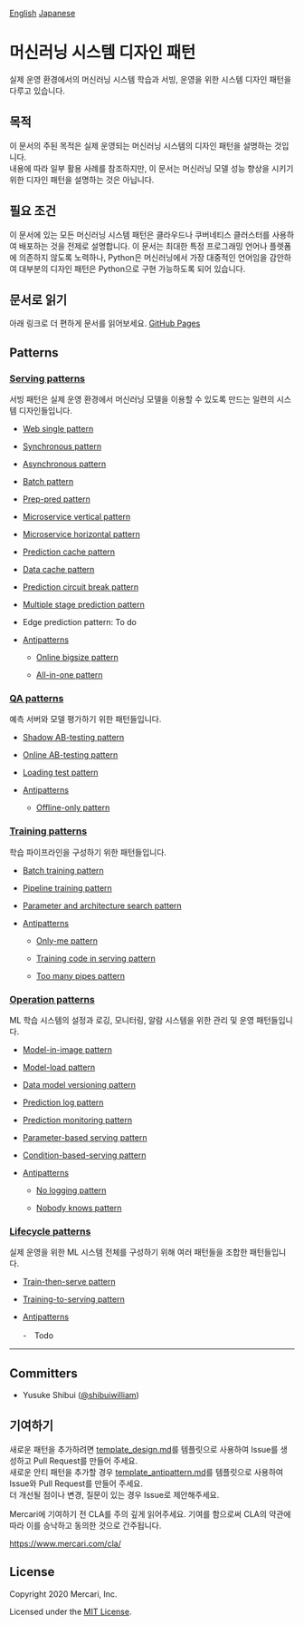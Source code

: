 [English](./README.md) [Japanese](./README_ja.md) 
# 머신러닝 시스템 디자인 패턴 
실제 운영 환경에서의 머신러닝 시스템 학습과 서빙, 운영을 위한 시스템 디자인 패턴을 다루고 있습니다. 

## 목적
이 문서의 주된 목적은 실제 운영되는 머신러닝 시스템의 디자인 패턴을 설명하는 것입니다. 
<br>
내용에 따라 일부 활용 사례를 참조하지만, 이 문서는 머신러닝 모델 성능 향상을 시키기 위한 디자인 패턴을 설명하는 것은 아닙니다. 
<br>

## 필요 조건
이 문서에 있는 모든 머신러닝 시스템 패턴은 클라우드나 쿠버네티스 클러스터를 사용하여 배포하는 것을 전제로 설명합니다. 이 문서는 최대한 특정 프로그래밍 언어나 플렛폼에 의존하지 않도록 노력하나, Python은 머신러닝에서 가장 대중적인 언어임을 감안하여 대부분의 디자인 패턴은 Python으로 구현 가능하도록 되어 있습니다. 
<br>

## 문서로 읽기 
아래 링크로 더 편하게 문서를 읽어보세요. 
[GitHub Pages](https://mercari.github.io/ml-system-design-pattern/README_ko.html)

## Patterns
### [Serving patterns](./Serving-patterns/README_ko.md)
서빙 패턴은 실제 운영 환경에서 머신러닝 모델을 이용할 수 있도록 만드는 일련의 시스템 디자인들입니다. 
 
- [Web single pattern](./Serving-patterns/Web-single-pattern/design_ko.md)


- [Synchronous pattern](./Serving-patterns/Synchronous-pattern/design_ko.md)


- [Asynchronous pattern](./Serving-patterns/Asynchronous-pattern/design_ko.md)


- [Batch pattern](./Serving-patterns/Batch-pattern/design_ko.md)


- [Prep-pred pattern](./Serving-patterns/Prep-pred-pattern/design_ko.md)


- [Microservice vertical pattern](./Serving-patterns/Microservice-vertical-pattern/design_ko.md)


- [Microservice horizontal pattern](./Serving-patterns/Microservice-horizontal-pattern/design_ko.md)


- [Prediction cache pattern](./Serving-patterns/Prediction-cache-pattern/design_ko.md)


- [Data cache pattern](./Serving-patterns/Data-cache-pattern/design_ko.md)


- [Prediction circuit break pattern](./Serving-patterns/Prediction-circuit-break-pattern/design_ko.md)


- [Multiple stage prediction pattern](./Serving-patterns/Multiple-stage-prediction-pattern/design_ko.md)
 

- Edge prediction pattern: To do

- [Antipatterns](./Serving-patterns/Anti-patterns/README_ko.md)

  - [Online bigsize pattern](./Serving-patterns/Anti-patterns/Online-bigsize-pattern/design_ko.md)

  - [All-in-one pattern](./Serving-patterns/Anti-patterns/All-in-one-pattern/design_ko.md)

### [QA patterns](./QA-patterns/README_ko.md)
예측 서버와 모델 평가하기 위한 패턴들입니다. 

- [Shadow AB-testing pattern](./QA-patterns/Shadow-ab-test-pattern/design_ko.md)


- [Online AB-testing pattern](./QA-patterns/Online-ab-test-pattern/design_ko.md)


- [Loading test pattern](./QA-patterns/Loading-test-pattern/design_ko.md)

- [Antipatterns](./QA-patterns/Anti-patterns/README_ko.md)

  - [Offline-only pattern](./QA-patterns/Anti-patterns/Offline-only-pattern/design_ko.md)

### [Training patterns](./Training-patterns/README_ko.md)
학습 파이프라인을 구성하기 위한 패턴들입니다. 


- [Batch training pattern](./Training-patterns/Batch-training-pattern/design_ko.md)


- [Pipeline training pattern](./Training-patterns/Pipeline-training-pattern/design_ko.md)


- [Parameter and architecture search pattern](./Training-patterns/Parameter-and-architecture-search-pattern/design_ko.md)


- [Antipatterns](./Training-patterns/Anti-patterns/README_ko.md)

  - [Only-me pattern](./Training-patterns/Anti-patterns/Only-me-pattern/design_ko.md)

  - [Training code in serving pattern](./Training-patterns/Anti-patterns/Training-code-in-serving-pattern/design_ko.md)

  - [Too many pipes pattern](./Training-patterns/Anti-patterns/Too-many-pipes-pattern/design_ko.md)

### [Operation patterns](./Operation-patterns/README_ko.md)
ML 학습 시스템의 설정과 로깅, 모니터링, 알람 시스템을 위한 관리 및 운영 패턴들입니다.


- [Model-in-image pattern](./Operation-patterns/Model-in-image-pattern/design_ko.md)


- [Model-load pattern](./Operation-patterns/Model-load-pattern/design_ko.md)


- [Data model versioning pattern](./Operation-patterns/Data-model-versioning-pattern/design_ko.md)


- [Prediction log pattern](./Operation-patterns/Prediction-log-pattern/design_ko.md)


- [Prediction monitoring pattern](./Operation-patterns/Prediction-monitoring-pattern/design_ko.md)


- [Parameter-based serving pattern](./Operation-patterns/Parameter-based-serving-pattern/design_ko.md)


- [Condition-based-serving pattern](./Operation-patterns/Condition-based-serving-pattern/design_ko.md)

- [Antipatterns](./Operation-patterns/Anti-patterns/README_ko.md)

  - [No logging pattern](./Operation-patterns/Anti-patterns/No-logging-pattern/design_ko.md)

  - [Nobody knows pattern](./Operation-patterns/Anti-patterns/Nobody-knows-pattern/design_ko.md)


### [Lifecycle patterns](./Lifecycle-patterns/README_ko.md)
실제 운영을 위한 ML 시스템 전체를 구성하기 위해 여러 패턴들을 조합한 패턴들입니다. 

- [Train-then-serve pattern](./Lifecycle-patterns/Train-then-serve-pattern/design_ko.md)


- [Training-to-serving pattern](./Lifecycle-patterns/Training-to-serving-pattern/design_ko.md)


- [Antipatterns](./Lifecycle-patterns/Anti-patterns/README_ko.md)

  -　Todo

---

## Committers

 * Yusuke Shibui ([@shibuiwilliam](https://github.com/shibuiwilliam))

## 기여하기

새로운 패턴을 추가하려면 [template_design.md](./template_design.md)를 템플릿으로 사용하여 Issue를 생성하고 Pull Request를 만들어 주세요.<br>
새로운 안티 패턴을 추가할 경우 [template_antipattern.md](./template_antipatter.md)를 템플릿으로 사용하여 Issue와 Pull Request를 만들어 주세요.<br>
더 개선될 점이나 변경, 질문이 있는 경우 Issue로 제안해주세요. <br>

Mercari에 기여하기 전 CLA를 주의 깊게 읽어주세요. 기여를 함으로써 CLA의 약관에 따라 이를 승낙하고 동의한 것으로 간주됩니다. 

https://www.mercari.com/cla/


## License

Copyright 2020 Mercari, Inc.

Licensed under the [MIT License](LICENSE).